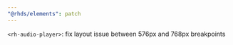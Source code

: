 ```yaml
---
"@rhds/elements": patch
---
```


`<rh-audio-player>`: fix layout issue between 576px and 768px breakpoints
  